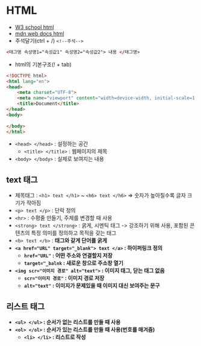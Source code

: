 # HTML
- [W3 school html](https://www.w3schools.com/tags/default.asp)
- [mdn web docs html](https://developer.mozilla.org/en-US/docs/Web/HTML)
- 주석달기(ctrl + /) `<!--주석-->`
```html 
<태그명 속성명1="속성값1" 속성명2="속성값2"> 내용 </태그명>
```
- html의 기본구조(! + tab)
```html
<!DOCTYPE html>
<html lang="en">
<head>
    <meta charset="UTF-8">
    <meta name="viewport" content="width=device-width, initial-scale=1.0">
    <title>Document</title>
</head>
<body>
    
</body>
</html>
```
- `<head> </head>` : 설정하는 공간
    - `<title> </title>` : 웹페이지의 제목
- `<body> </body>` : 실제로 보여지는 내용

## text 태그
- 제목태그 : `<h1> text </h1>` ~ `<h6> text </h6>` => 숫자가 높아질수록 글자 크기가 작아짐
- `<p> text </p>` : 단락 정의
- `<hr>` : 수평줄 만들기, 주제를 변경할 때 사용
- `<strong> text </strong>` : 굵게, 시멘틱 태그 -> 강조하기 위해 사용, 포함된 콘텐츠의 특정 의미를 정의하고 목적을 갖는 태그
- `<b> text </b>` : <strong>태그와 같게 단어를 굵게
- `<a href="URL" target="_blank"> text </a>` : 하이퍼링크 정의
    - `href="URL"` : 어떤 주소와 연결할지 저장
    - `target="_balnk` : 새로운 창으로 주소창 열기
- `<img scr="이미지 경로" alt="text">`  : 이미지 태그, 닫는 태그 없음
    - `scr="이미지 경로"` : 이미지 경로 저장
    - `alt="text"` : 이미지가 문제있을 때 이미지 대신 보여주는 문구

## 리스트 태그
- `<ul> </ul>` : 순서가 없는 리스트를 만들 때 사용
- `<ol> </ol>` : 순서가 있는 리스트를 만들 때 사용(번호를 매겨줌)
    - `<li> </li>` : 리스트로 작성